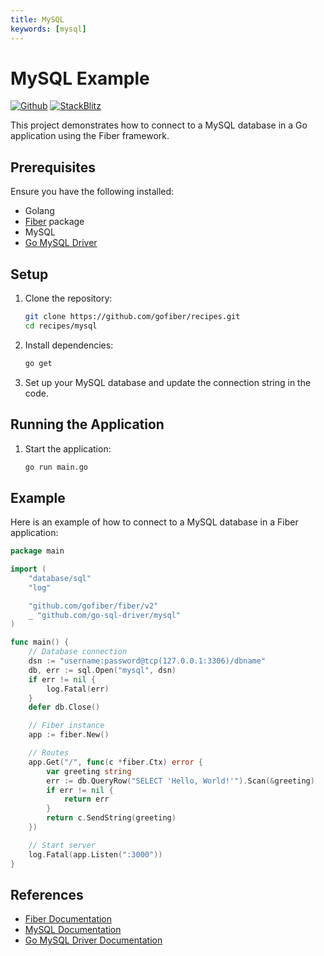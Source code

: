 ```yaml
---
title: MySQL
keywords: [mysql]
---
```


# MySQL Example

[![Github](https://img.shields.io/static/v1?label=&message=Github&color=2ea44f&style=for-the-badge&logo=github)](https://github.com/gofiber/recipes/tree/master/mysql) [![StackBlitz](https://img.shields.io/static/v1?label=&message=StackBlitz&color=2ea44f&style=for-the-badge&logo=StackBlitz)](https://stackblitz.com/github/gofiber/recipes/tree/master/mysql)

This project demonstrates how to connect to a MySQL database in a Go application using the Fiber framework.

## Prerequisites

Ensure you have the following installed:

- Golang
- [Fiber](https://github.com/gofiber/fiber) package
- MySQL
- [Go MySQL Driver](https://github.com/go-sql-driver/mysql)

## Setup

1. Clone the repository:
    ```sh
    git clone https://github.com/gofiber/recipes.git
    cd recipes/mysql
    ```

2. Install dependencies:
    ```sh
    go get
    ```

3. Set up your MySQL database and update the connection string in the code.

## Running the Application

1. Start the application:
    ```sh
    go run main.go
    ```

## Example

Here is an example of how to connect to a MySQL database in a Fiber application:

```go
package main

import (
    "database/sql"
    "log"

    "github.com/gofiber/fiber/v2"
    _ "github.com/go-sql-driver/mysql"
)

func main() {
    // Database connection
    dsn := "username:password@tcp(127.0.0.1:3306)/dbname"
    db, err := sql.Open("mysql", dsn)
    if err != nil {
        log.Fatal(err)
    }
    defer db.Close()

    // Fiber instance
    app := fiber.New()

    // Routes
    app.Get("/", func(c *fiber.Ctx) error {
        var greeting string
        err := db.QueryRow("SELECT 'Hello, World!'").Scan(&greeting)
        if err != nil {
            return err
        }
        return c.SendString(greeting)
    })

    // Start server
    log.Fatal(app.Listen(":3000"))
}
```

## References

- [Fiber Documentation](https://docs.gofiber.io)
- [MySQL Documentation](https://dev.mysql.com/doc/)
- [Go MySQL Driver Documentation](https://pkg.go.dev/github.com/go-sql-driver/mysql)
